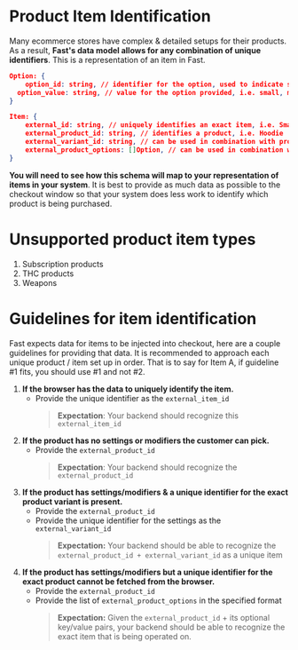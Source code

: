 # Product Item Identification

Many ecommerce stores have complex & detailed setups for their products. As a result, **Fast's data model allows for any combination of unique identifiers**. This is a representation of an item in Fast.

```json
Option: {
	option_id: string, // identifier for the option, used to indicate size or color
  option_value: string, // value for the option provided, i.e. small, medium, large, blue
}

Item: {
	external_id: string, // uniquely identifies an exact item, i.e. Small Navy Blue Hoodie
	external_product_id: string, // identifies a product, i.e. Hoodie
	external_variant_id: string, // can be used in combination with product_id to identify an exact item.
	external_product_options: []Option, // can be used in combination with product_id to identify an exact item.
}
```

**You will need to see how this schema will map to your representation of items in your system**. It is best to provide as much data as possible to the checkout window so that your system does less work to identify which product is being purchased.

# Unsupported product item types

1. Subscription products
2. THC products
3. Weapons

# Guidelines for item identification

Fast expects data for items to be injected into checkout, here are a couple guidelines for providing that data. It is recommended to approach each unique product / item set up in order. That is to say for Item A, if guideline #1 fits, you should use #1 and not #2.

1. **If the browser has the data to uniquely identify the item.**
   - Provide the unique identifier as the `external_item_id`
     > **Expectation**: Your backend should recognize this `external_item_id`
2. **If the product has no settings or modifiers the customer can pick.**
   - Provide the `external_product_id`
     > **Expectation**: Your backend should recognize the `external_product_id`
3. **If the product has settings/modifiers & a unique identifier for the exact product variant is present.**
   - Provide the `external_product_id`
   - Provide the unique identifier for the settings as the `external_variant_id`
     > **Expectation:** Your backend should be able to recognize the `external_product_id + external_variant_id` as a unique item
4. **If the product has settings/modifiers but a unique identifier for the exact product cannot be fetched from the browser.**
   - Provide the `external_product_id`
   - Provide the list of `external_product_options` in the specified format
     > **Expectation:** Given the `external_product_id` + its optional key/value pairs, your backend should be able to recognize the exact item that is being operated on.
